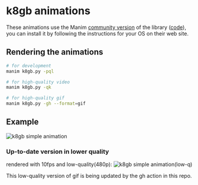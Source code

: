 # k8gb animations

These animations use the Manim [community version](https://www.manim.community/) of the library ([code](https://github.com/ManimCommunity/manim)),
you can install it by following the instructions for your OS on their web site.

## Rendering the animations

```bash
# for development
manim k8gb.py -pql

# for high-quality video
manim k8gb.py -qk

# for high-quality gif
manim k8gb.py -gh --format=gif
```

## Example

![k8gb simple animation](https://github.com/jkremser/k8gb-manim/raw/master/example/k8gb.gif)

### Up-to-date version in lower quality

rendered with 10fps and low-quality(480p):
![k8gb simple animation(low-q)](https://github.com/jkremser/k8gb-manim/raw/master/example/k8gb-low-q.gif)

This low-quality version of gif is being updated by the gh action in this repo.